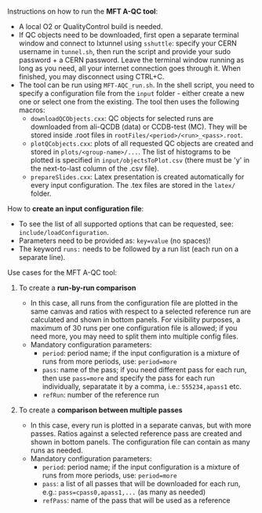 Instructions on how to run the **MFT A-QC tool**:
- A local O2 or QualityControl build is needed.
- If QC objects need to be downloaded, first open a separate terminal window and connect to lxtunnel using `sshuttle`: specify your CERN username in `tunnel.sh`, then run the script and provide your sudo password + a CERN password. Leave the terminal window running as long as you need, all your internet connection goes through it. When finished, you may disconnect using CTRL+C.
- The tool can be run using `MFT-AQC_run.sh`. In the shell script, you need to specify a configuration file from the `input` folder - either create a new one or select one from the existing. The tool then uses the following macros:
    - `downloadQCObjects.cxx`: QC objects for selected runs are downloaded from ali-QCDB (data) or CCDB-test (MC). They will be stored inside .root files in `rootFiles/<period>/<run>_<pass>.root`.
    - `plotQCobjects.cxx`: plots of all requested QC objects are created and stored in `plots/<group-name>/...`. The list of histograms to be plotted is specified in `input/objectsToPlot.csv` (there must be 'y' in the next-to-last column of the .csv file).
    - `prepareSlides.cxx`: Latex presentation is created automatically for every input configuration. The .tex files are stored in the `latex/` folder.

How to **create an input configuration file**:
- To see the list of all supported options that can be requested, see: `include/loadConfiguration`.
- Parameters need to be provided as: `key=value` (no spaces)!
- The keyword `runs:` needs to be followed by a run list (each run on a separate line).

Use cases for the MFT A-QC tool:
1. To create a **run-by-run comparison**
    - In this case, all runs from the configuration file are plotted in the same canvas and ratios with respect to a selected reference run are calculated and shown in bottom panels. For visibility purposes, a maximum of 30 runs per one configuration file is allowed; if you need more, you may need to split them into multiple config files.
    - Mandatory configuration parameters:
        - `period`: period name; if the input configuration is a mixture of runs from more periods, use: `period=more`
        - `pass`: name of the pass; if you need different pass for each run, then use `pass=more` and specify the pass for each run individually, separatate it by a comma, i.e.: `555234,apass1` etc.
        - `refRun`: number of the reference run

2. To create a **comparison between multiple passes**
    - In this case, every run is plotted in a separate canvas, but with more passes. Ratios against a selected reference pass are created and shown in bottom panels. The configuration file can contain as many runs as needed.
    - Mandatory configuration parameters:
        - `period`: period name; if the input configuration is a mixture of runs from more periods, use: `period=more`
        - `pass`: a list of all passes that will be downloaded for each run, e.g.: `pass=cpass0,apass1,...` (as many as needed)
        - `refPass`: name of the pass that will be used as a reference




